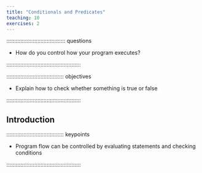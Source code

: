 ```yaml
---
title: "Conditionals and Predicates"
teaching: 10
exercises: 2
---
```


:::::::::::::::::::::::::::::::::::::: questions 

- How do you control how your program executes?

::::::::::::::::::::::::::::::::::::::::::::::::

::::::::::::::::::::::::::::::::::::: objectives

- Explain how to check whether something is true or false

::::::::::::::::::::::::::::::::::::::::::::::::

## Introduction


::::::::::::::::::::::::::::::::::::: keypoints 

- Program flow can be controlled by evaluating statements and checking conditions

::::::::::::::::::::::::::::::::::::::::::::::::

